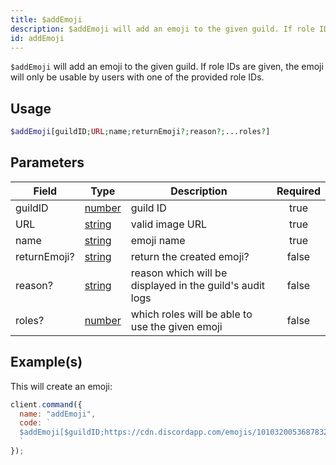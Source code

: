 ```yaml
---
title: $addEmoji
description: $addEmoji will add an emoji to the given guild. If role IDs are given, the emoji will only be usable by users with one of the provided role IDs.
id: addEmoji
---
```


`$addEmoji` will add an emoji to the given guild. If role IDs are given, the emoji will only be usable by users with one
of the provided role IDs.

## Usage

```php
$addEmoji[guildID;URL;name;returnEmoji?;reason?;...roles?]
```

## Parameters

| Field        | Type                                                                                              | Description                                              | Required |
| ------------ | ------------------------------------------------------------------------------------------------- | -------------------------------------------------------- | :------: |
| guildID      | [number](https://developer.mozilla.org/en-US/docs/Web/JavaScript/Reference/Global_Objects/Number) | guild ID                                                 |   true   |
| URL          | [string](https://developer.mozilla.org/en-US/docs/Web/JavaScript/Reference/Global_Objects/String) | valid image URL                                          |   true   |
| name         | [string](https://developer.mozilla.org/en-US/docs/Web/JavaScript/Reference/Global_Objects/String) | emoji name                                               |   true   |
| returnEmoji? | [string](https://developer.mozilla.org/en-US/docs/Web/JavaScript/Reference/Global_Objects/String) | return the created emoji?                                |  false   |
| reason?      | [string](https://developer.mozilla.org/en-US/docs/Web/JavaScript/Reference/Global_Objects/String) | reason which will be displayed in the guild's audit logs |  false   |
| roles?       | [number](https://developer.mozilla.org/en-US/docs/Web/JavaScript/Reference/Global_Objects/Number) | which roles will be able to use the given emoji          |  false   |

## Example(s)

This will create an emoji:

```javascript
client.command({
  name: "addEmoji",
  code: `
  $addEmoji[$guildID;https://cdn.discordapp.com/emojis/1010320053687832586.webp?size=96&quality=lossless;leref;false]
  `
});
```
